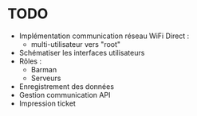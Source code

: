 # TODO

- Implémentation communication réseau WiFi Direct :
    - multi-utilisateur vers "root"
- Schématiser les interfaces utilisateurs
- Rôles :
    - Barman
    - Serveurs
- Enregistrement des données
- Gestion communication API
- Impression ticket
